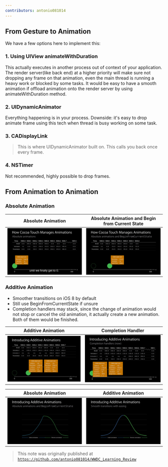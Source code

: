 ```yaml
---
contributors: antonio081014
---
```


## From Gesture to Animation
We have a few options here to implement this:

### 1. Using UIView animateWithDuration

This actually executes in another process out of context of your application. The render server(like back end) at a higher priority will make sure not dropping any frame on that animation, even the main thread is running a heavy work or blocked by some tasks. It would be easy to have a smooth animation if offload animation onto the render server by using animateWithDuration method.

### 2. UIDynamicAnimator

Everything happening is in your process.
Downside: it's easy to drop animate frame using this tech when thread is busy working on some task.

### 3. CADisplayLink
> This is where UIDynamicAnimator built on.
> This calls you back once every frame.

### 4. NSTimer

Not recommended, highly possible to drop frames.

## From Animation to Animation

### Absolute Animation

| Absolute Animation | Absolute Animation and Begin from Current State |
| ------------------------- | ------------------------------- |
| ![Absolute Animation](../../../images/notes/wwdc14/236/vlcsnap-2015-08-24-11h53m27s246.png) | ![Absolute Animation and Begin from Current State](../../../images/notes/wwdc14/236/vlcsnap-2015-08-24-11h55m43s713.png) |

### Additive Animation

- Smoother transitions on iOS 8 by default 
- Still use BeginFromCurrentState if unsure
- Completion handlers may stack, since the change of animation would not stop or cancel the old animation, it actually create a new animation. Both of them would be finished.

| Additive Animation | Completion Handler |
| ------------------ | -------------- |
| ![Additive Animation](../../../images/notes/wwdc14/236/vlcsnap-2015-08-24-13h21m46s063.png) | ![](../../../images/notes/wwdc14/236/vlcsnap-2015-08-24-14h48m04s032.png) |

| Absolute Animation | Additive Animation |
| ------------------ | -------------- |
| ![](../../../images/notes/wwdc14/236/vlcsnap-2015-08-24-13h22m22s499.png) | ![](../../../images/notes/wwdc14/236/vlcsnap-2015-08-24-13h22m28s162.png)|

> This note was originally published at [`https://github.com/antonio081014/WWDC_Learning_Review`](https://github.com/antonio081014/WWDC_Learning_Review)